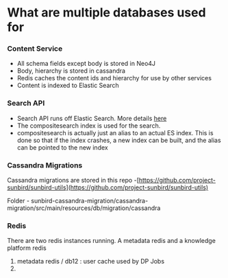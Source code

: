 # What are multiple databases used for

### Content Service

* All schema fields except body is stored in Neo4J
* Body, hierarchy is stored in cassandra
* Redis caches the content ids and hierarchy for use by other services
* Content is indexed to Elastic Search

### Search API

* Search API runs off Elastic Search. More details [here](content-indexing-flow.md)
* The compositesearch index is used for the search.
* compositesearch is actually just an alias to an actual ES index. This is done so that if the index crashes, a new index can be built, and the alias can be pointed to the new index

### Cassandra Migrations

Cassandra migrations are stored in this repo -[https://github.com/project-sunbird/sunbird-utils](https://github.com/project-sunbird/sunbird-utils)

Folder - sunbird-cassandra-migration/cassandra-migration/src/main/resources/db/migration/cassandra

### Redis

There are two redis instances running. A metadata redis and a knowledge platform redis

1. metadata redis / db12 : user cache used by DP Jobs
2.
